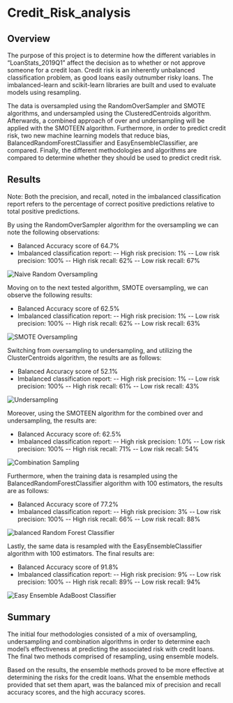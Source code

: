 # Credit_Risk_analysis

## Overview
The purpose of this project is to determine how the different variables in “LoanStats_2019Q1” affect the decision as to whether or not approve someone for a credit loan. Credit risk is an inherently unbalanced classification problem, as good loans easily outnumber risky loans. The imbalanced-learn and scikit-learn libraries are built and used to evaluate models using resampling.

The data is oversampled using the RandomOverSampler and SMOTE algorithms, and undersampled using the ClusteredCentroids algorithm. Afterwards, a combined approach of over and undersampling will be applied with the SMOTEEN algorithm. Furthermore, in order to predict credit risk, two new machine learning models that reduce bias, BalancedRandomForestClassifier and EasyEnsembleClassifier, are compared. Finally, the different methodologies and algorithms are compared to determine whether they should be used to predict credit risk.

## Results

Note:
Both the precision, and recall, noted in the imbalanced classification report refers to the percentage of correct positive predictions relative to total positive predictions. 

By using the RandomOverSampler algorithm for the oversampling we can note the following observations: 
-	Balanced Accuracy score of 64.7%
-	Imbalanced classification report:
-- High risk precision: 1%
-- Low risk precision: 100%
-- High risk recall: 62%
-- Low risk recall: 67% 

![Naive Random Oversampling](https://user-images.githubusercontent.com/111096246/212571504-1f09a470-3890-4a78-a10e-7e4b93432013.PNG)

Moving on to the next tested algorithm, SMOTE oversampling, we can observe the following results:
-	Balanced Accuracy score of 62.5%
-	Imbalanced classification report:
-- High risk precision: 1%
-- Low risk precision: 100%
-- High risk recall: 62%
-- Low risk recall: 63%

![SMOTE Oversampling](https://user-images.githubusercontent.com/111096246/212571510-42d9e5d0-0b0f-49f6-9a90-d5feb50568dd.PNG)

Switching from oversampling to undersampling, and utilizing the ClusterCentroids algorithm, the results are as follows:
-	Balanced Accuracy score of 52.1%
-	Imbalanced classification report:
-- High risk precision: 1%
-- Low risk precision: 100%
-- High risk recall: 61%
-- Low risk recall: 43%

![Undersampling](https://user-images.githubusercontent.com/111096246/212571515-4fe61ec3-d2a9-4f03-891d-b7968966d916.PNG)

Moreover, using the SMOTEEN algorithm for the combined over and undersampling, the results are:
-	Balanced Accuracy score of: 62.5%
-	Imbalanced classification report:
-- High risk precision: 1.0%
-- Low risk precision: 100%
-- High risk recall: 71%
-- Low risk recall: 54%

![Combination Sampling](https://user-images.githubusercontent.com/111096246/212571521-d661e4b3-1247-4f14-b24b-c099f142e9cf.PNG)

Furthermore, when the training data is resampled using the BalancedRandomForestClassifier algorithm with 100 estimators, the results are as follows:
-	Balanced Accuracy score of 77.2%
-	Imbalanced classification report:
-- High risk precision: 3%
-- Low risk precision: 100%
-- High risk recall: 66%
-- Low risk recall: 88%

![balanced Random Forest Classifier](https://user-images.githubusercontent.com/111096246/212571523-0edde375-c8ff-4696-bd69-2d81e0b6bf4a.PNG)

Lastly, the same data is resampled with the EasyEnsembleClassifier algorithm with 100 estimators. The final results are:
-	Balanced Accuracy score of 91.8%
-	Imbalanced classification report:
-- High risk precision: 9%
-- Low risk precision: 100%
-- High risk recall: 89%
-- Low risk recall: 94%

![Easy Ensemble AdaBoost Classifier](https://user-images.githubusercontent.com/111096246/212571528-6122bb41-c7dd-4cb1-8020-1b4fdbf8e7de.PNG)

## Summary

The initial four methodologies consisted of a mix of oversampling, undersampling and combination algorithms in order to determine each model’s effectiveness at predicting the associated risk with credit loans. The final two methods comprised of resampling, using ensemble models. 

Based on the results, the ensemble methods proved to be more effective at determining the risks for the credit loans. What the ensemble methods provided that set them apart, was the balanced mix of precision and recall accuracy scores, and the high accuracy scores.
